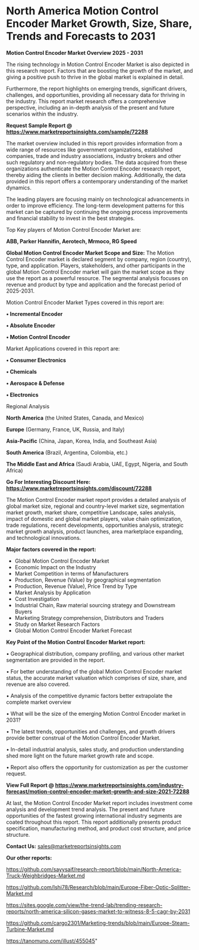  # North America Motion Control Encoder Market Growth, Size, Share, Trends and Forecasts to 2031

<Strong> Motion Control Encoder Market Overview 2025 - 2031</strong>

The rising technology in Motion Control Encoder Market is also depicted in this research report. Factors that are boosting the growth of the market, and giving a positive push to thrive in the global market is explained in detail.

Furthermore, the report highlights on emerging trends, significant drivers, challenges, and opportunities, providing all necessary data for thriving in the industry. This report market research offers a comprehensive perspective, including an in-depth analysis of the present and future scenarios within the industry.

<strong>Request Sample Report @ <a href=https://www.marketreportsinsights.com/sample/72288>https://www.marketreportsinsights.com/sample/72288</a></strong>

The market overview included in this report provides information from a wide range of resources like government organizations, established companies, trade and industry associations, industry brokers and other such regulatory and non-regulatory bodies. The data acquired from these organizations authenticate the Motion Control Encoder research report, thereby aiding the clients in better decision making. Additionally, the data provided in this report offers a contemporary understanding of the market dynamics.

The leading players are focusing mainly on technological advancements in order to improve efficiency. The long-term development patterns for this market can be captured by continuing the ongoing process improvements and financial stability to invest in the best strategies.

Top Key players of Motion Control Encoder Market are:

<strong>ABB, Parker Hannifin, Aerotech, Mrmoco, RG Speed</strong>

<strong><b>Global Motion Control Encoder Market Scope and Size:</b></strong>
The Motion Control Encoder market is declared segment by company, region (country), type, and application. Players, stakeholders, and other participants in the global Motion Control Encoder market will gain the market scope as they use the report as a powerful resource. The segmental analysis focuses on revenue and product by type and application and the forecast period of 2025-2031.

Motion Control Encoder Market Types covered in this report are:

<strong>• Incremental Encoder

• Absolute Encoder

• Motion Control Encoder</strong>

Market Applications covered in this report are:

<strong>• Consumer Electronics

• Chemicals

• Aerospace & Defense

• Electronics</strong> 

Regional Analysis

<strong>North America</strong> (the United States, Canada, and Mexico)

<strong>Europe</strong> (Germany, France, UK, Russia, and Italy)

<strong>Asia-Pacific</strong> (China, Japan, Korea, India, and Southeast Asia)

<strong>South America</strong> (Brazil, Argentina, Colombia, etc.)

<strong>The Middle East and Africa</strong> (Saudi Arabia, UAE, Egypt, Nigeria, and South Africa)

<strong>Go For Interesting Discount Here: <a href=https://www.marketreportsinsights.com/discount/72288>https://www.marketreportsinsights.com/discount/72288</a></strong>

The Motion Control Encoder market report provides a detailed analysis of global market size, regional and country-level market size, segmentation market growth, market share, competitive Landscape, sales analysis, impact of domestic and global market players, value chain optimization, trade regulations, recent developments, opportunities analysis, strategic market growth analysis, product launches, area marketplace expanding, and technological innovations.

<strong><b>Major factors covered in the report:</b></strong>
<ul>
  <li>Global Motion Control Encoder Market </li>
  <li>Economic Impact on the Industry</li>
  <li>Market Competition in terms of Manufacturers</li>
  <li>Production, Revenue (Value) by geographical segmentation</li>
  <li>Production, Revenue (Value), Price Trend by Type</li>
  <li>Market Analysis by Application</li>
  <li>Cost Investigation</li>
  <li>Industrial Chain, Raw material sourcing strategy and Downstream Buyers</li>
  <li>Marketing Strategy comprehension, Distributors and Traders</li>
  <li>Study on Market Research Factors</li>
  <li>Global Motion Control Encoder Market Forecast</li>
</ul>

<strong><b>Key Point of the Motion Control Encoder Market report:</b></strong>

• Geographical distribution, company profiling, and various other market segmentation are provided in the report.

• For better understanding of the global Motion Control Encoder market status, the accurate market valuation which comprises of size, share, and revenue are also covered.

• Analysis of the competitive dynamic factors better extrapolate the complete market overview

• What will be the size of the emerging Motion Control Encoder market in 2031?

• The latest trends, opportunities and challenges, and growth drivers provide better construal of the Motion Control Encoder Market.

• In-detail industrial analysis, sales study, and production understanding shed more light on the future market growth rate and scope.

• Report also offers the opportunity for customization as per the customer request.

<strong><b>View Full Report @ <a href=https://www.marketreportsinsights.com/industry-forecast/motion-control-encoder-market-growth-and-size-2021-72288>https://www.marketreportsinsights.com/industry-forecast/motion-control-encoder-market-growth-and-size-2021-72288</a></b></strong>


At last, the Motion Control Encoder Market report includes investment come analysis and development trend analysis. The present and future opportunities of the fastest growing international industry segments are coated throughout this report. This report additionally presents product specification, manufacturing method, and product cost structure, and price structure.

<strong>Contact Us:</strong>
sales@marketreportsinsights.com

<strong>Our other reports:</strong>

<a href=https://github.com/sayysaif/research-report/blob/main/North-America-Truck-Weighbridges-Market.md>https://github.com/sayysaif/research-report/blob/main/North-America-Truck-Weighbridges-Market.md</a>

<a href=https://github.com/Ishi78/Research/blob/main/Europe-Fiber-Optic-Splitter-Market.md>https://github.com/Ishi78/Research/blob/main/Europe-Fiber-Optic-Splitter-Market.md</a>

<a href=https://sites.google.com/view/the-trend-lab/trending-research-reports/north-america-silicon-gases-market-to-witness-8-5-cagr-by-2031>https://sites.google.com/view/the-trend-lab/trending-research-reports/north-america-silicon-gases-market-to-witness-8-5-cagr-by-2031</a>

<a href=https://github.com/cargo2301/Marketing-trends/blob/main/Europe-Steam-Turbine-Market.md>https://github.com/cargo2301/Marketing-trends/blob/main/Europe-Steam-Turbine-Market.md</a>

<a href=https://tanomuno.com/illust/455045>https://tanomuno.com/illust/455045</a>"
